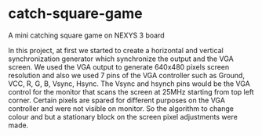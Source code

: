 # catch-square-game
A mini catching square game on NEXYS 3 board

In this project, at first we started to create a horizontal and vertical synchronization generator which synchronize the output and the VGA screen. We used the VGA output to generate 640x480 pixels screen resolution and also we  used 7 pins of the VGA controller such as Ground, VCC, R, G, B, Vsync, Hsync. The Vsync and hsynch pins would be the VGA control for the monitor that scans the screen at 25MHz starting from top left corner. Certain pixels are spared for different purposes on the VGA controller and were not visible on monitor. So the algorithm to change colour and but a stationary block on the screen pixel adjustments were made.
